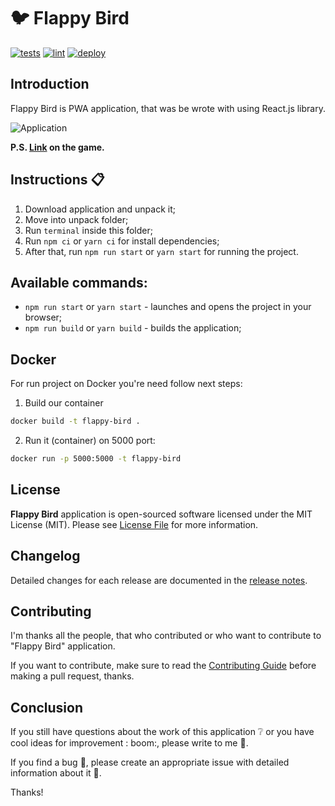 # :bird: Flappy Bird

[![tests](https://github.com/corocoto/flappy-bird/workflows/tests/badge.svg)](https://github.com/corocoto/flappy-bird/actions/workflows/tests.yml)
[![lint](https://github.com/corocoto/flappy-bird/workflows/lint/badge.svg)](https://github.com/corocoto/flappy-bird/actions/workflows/lint.yml)
[![deploy](https://github.com/corocoto/flappy-bird/workflows/deploy/badge.svg)](https://github.com/corocoto/flappy-bird/actions/workflows/deploy.yml)

## Introduction

Flappy Bird is PWA application, that was be wrote with using React.js library.

![Application](https://user-images.githubusercontent.com/37180024/82160962-99759d00-98a1-11ea-865d-1ef0c5f27144.gif)

**P.S. [Link](https://corocoto.github.io/flappy-bird/) on the game.**

## Instructions :clipboard:

1. Download application and unpack it;
2. Move into unpack folder;
3. Run `terminal` inside this folder;
4. Run `npm ci` or `yarn ci` for install dependencies;
5. After that, run `npm run start` or `yarn start`  for running the project.

## Available commands:

- ```npm run start``` or ```yarn start``` - launches and opens the project in your browser;
- ```npm run build``` or ```yarn build``` - builds the application;

## Docker

For run project on Docker you're need follow next steps:

1. Build our container

```bash
docker build -t flappy-bird .
```

2. Run it (container) on 5000 port:

```bash
docker run -p 5000:5000 -t flappy-bird
```

## License

**Flappy Bird** application is open-sourced software licensed under the MIT License (MIT). Please
see [License File](LICENSE) for more information.

## Changelog

Detailed changes for each release are documented in the [release notes](CHANGELOG.md).

## Contributing

I'm thanks all the people, that who contributed or who want to contribute to "Flappy Bird" application.

If you want to contribute, make sure to read the [Contributing Guide](CONTRIBUTING.md) before making a pull request,
thanks.

## Conclusion

If you still have questions about the work of this application :grey_question: or you have cool ideas for improvement :
boom:, please write to me :email:.

If you find a bug :bug:, please create an appropriate issue with detailed information about it :speech_balloon:.

Thanks!
